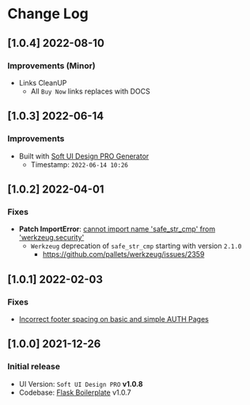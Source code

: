 # Change Log

## [1.0.4] 2022-08-10
### Improvements (Minor)

- Links CleanUP
  - All `Buy Now` links replaces with DOCS

## [1.0.3] 2022-06-14
### Improvements

- Built with [Soft UI Design PRO Generator](https://appseed.us/generator/soft-ui-design-pro/)
  - Timestamp: `2022-06-14 10:26`

## [1.0.2] 2022-04-01
### Fixes

- **Patch ImportError**: [cannot import name 'safe_str_cmp' from 'werkzeug.security'](https://docs.appseed.us/content/how-to-fix/importerror-cannot-import-name-safe_str_cmp-from-werkzeug.security)
  - `Werkzeug` deprecation of `safe_str_cmp` starting with version `2.1.0`
    - https://github.com/pallets/werkzeug/issues/2359

## [1.0.1] 2022-02-03
### Fixes

- [Incorrect footer spacing on basic and simple AUTH Pages](https://github.com/app-generator/flask-soft-ui-design-pro/issues/1)

## [1.0.0] 2021-12-26
### Initial release

- UI Version: `Soft UI Design PRO` **v1.0.8**
- Codebase: [Flask Boilerplate](https://github.com/app-generator/boilerplate-code-flask) v1.0.7
